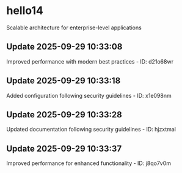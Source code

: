 # hello14
Scalable architecture for enterprise-level applications

## Update 2025-09-29 10:33:08
Improved performance with modern best practices - ID: d21o68wr


## Update 2025-09-29 10:33:18
Added configuration following security guidelines - ID: x1e098nm


## Update 2025-09-29 10:33:28
Updated documentation following security guidelines - ID: hjzxtmal


## Update 2025-09-29 10:33:37
Improved performance for enhanced functionality - ID: j8qo7v0m

